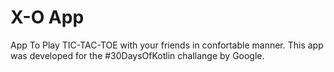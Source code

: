 # X-O App
App To Play TIC-TAC-TOE with your friends in confortable manner.
This app was developed for the #30DaysOfKotlin challange by Google.
